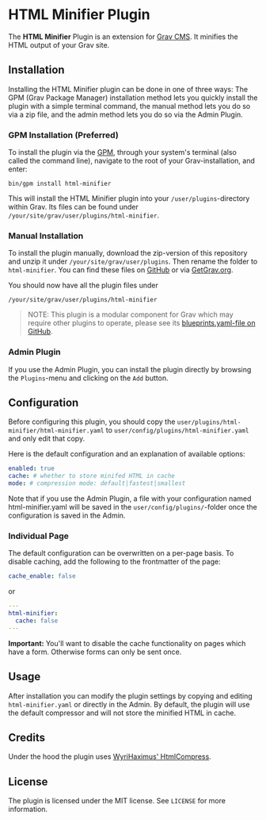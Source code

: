 # HTML Minifier Plugin

The **HTML Minifier** Plugin is an extension for [Grav CMS](http://github.com/getgrav/grav). It minifies the HTML output of your Grav site.

## Installation

Installing the HTML Minifier plugin can be done in one of three ways: The GPM (Grav Package Manager) installation method lets you quickly install the plugin with a simple terminal command, the manual method lets you do so via a zip file, and the admin method lets you do so via the Admin Plugin.

### GPM Installation (Preferred)

To install the plugin via the [GPM](http://learn.getgrav.org/advanced/grav-gpm), through your system's terminal (also called the command line), navigate to the root of your Grav-installation, and enter:

    bin/gpm install html-minifier

This will install the HTML Minifier plugin into your `/user/plugins`-directory within Grav. Its files can be found under `/your/site/grav/user/plugins/html-minifier`.

### Manual Installation

To install the plugin manually, download the zip-version of this repository and unzip it under `/your/site/grav/user/plugins`. Then rename the folder to `html-minifier`. You can find these files on [GitHub](https://github.com/rblinde/grav-plugin-html-minifier) or via [GetGrav.org](http://getgrav.org/downloads/plugins#extras).

You should now have all the plugin files under

    /your/site/grav/user/plugins/html-minifier

> NOTE: This plugin is a modular component for Grav which may require other plugins to operate, please see its [blueprints.yaml-file on GitHub](https://github.com/rblinde/grav-plugin-html-minifier/blob/master/blueprints.yaml).

### Admin Plugin

If you use the Admin Plugin, you can install the plugin directly by browsing the `Plugins`-menu and clicking on the `Add` button.

## Configuration

Before configuring this plugin, you should copy the `user/plugins/html-minifier/html-minifier.yaml` to `user/config/plugins/html-minifier.yaml` and only edit that copy.

Here is the default configuration and an explanation of available options:

```yaml
enabled: true
cache: # whether to store minifed HTML in cache
mode: # compression mode: default|fastest|smallest
```

Note that if you use the Admin Plugin, a file with your configuration named html-minifier.yaml will be saved in the `user/config/plugins/`-folder once the configuration is saved in the Admin.

### Individual Page

The default configuration can be overwritten on a per-page basis. To disable caching, add the following to the frontmatter of the page:

```yaml
cache_enable: false
```

or

```yaml
---
html-minifier:
  cache: false
---
```

**Important:** You'll want to disable the cache functionality on pages which have a form. Otherwise forms can only be sent once.

## Usage

After installation you can modify the plugin settings by copying and editing `html-minifier.yaml` or directly in the Admin. By default, the plugin will use the default compressor and will not store the minified HTML in cache.

## Credits

Under the hood the plugin uses [WyriHaximus' HtmlCompress](https://github.com/WyriHaximus/HtmlCompress).

## License

The plugin is licensed under the MIT license. See `LICENSE` for more information.
